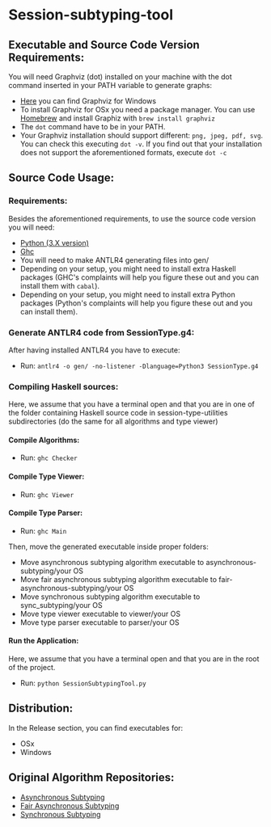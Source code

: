 # Session-subtyping-tool

## Executable and Source Code Version Requirements:

You will need Graphviz (dot) installed on your machine with the dot command inserted in your PATH variable to generate graphs:

- [Here](https://www2.graphviz.org/Packages/stable/windows/10/cmake/Release/x64/graphviz-install-2.44.1-win64.exe) you can find Graphviz for Windows
- To install Graphviz for OSx you need a package manager. You can use [Homebrew](https://brew.sh) and install Graphiz with `brew install graphviz`
- The `dot` command have to be in your PATH.
- Your Graphviz installation should support different: `png, jpeg, pdf, svg`. You can check this executing `dot -v`. If you find out that your installation does not support the aforementioned formats, execute `dot -c`

## Source Code Usage:

### Requirements:
Besides the aforementioned requirements, to use the source code version you will need:
- [Python (3.X version)](https://www.python.org/downloads/)
- [Ghc](https://www.haskell.org/platform/)
- You will need to make ANTLR4 generating files into gen/
- Depending on your setup, you might need to install extra Haskell packages (GHC's complaints will help you figure these out and you can install them with `cabal`).
- Depending on your setup, you might need to install extra Python packages (Python's complaints will help you figure these out and you can install them).

### Generate ANTLR4 code from SessionType.g4:
After having installed ANTLR4 you have to execute:
* Run: `antlr4 -o gen/ -no-listener -Dlanguage=Python3 SessionType.g4`

### Compiling Haskell sources:
Here, we assume that you have a terminal open and that you are in one of the folder containing Haskell source code in session-type-utilities subdirectories (do the same for all algorithms and type viewer)

#### Compile Algorithms:
* Run: `ghc Checker`
 
#### Compile Type Viewer:
* Run: `ghc Viewer`

#### Compile Type Parser:
* Run: `ghc Main`

Then, move the generated executable inside proper folders:
- Move asynchronous subtyping algorithm executable to asynchronous-subtyping/your OS 
- Move fair asynchronous subtyping algorithm executable to fair-asynchronous-subtyping/your OS 
- Move synchronous subtyping algorithm executable to sync_subtyping/your OS 
- Move type viewer executable to viewer/your OS 
- Move type parser executable to parser/your OS


#### Run the Application:
Here, we assume that you have a terminal open and that you are in the root of the project.
* Run: `python SessionSubtypingTool.py`

## Distribution:
In the Release section, you can find executables for:
- OSx
- Windows

## Original Algorithm Repositories:
- [Asynchronous Subtyping](https://github.com/julien-lange/asynchronous-subtyping)
- [Fair Asynchronous Subtyping](https://github.com/julien-lange/fair-asynchronous-subtyping)
- [Synchronous Subtyping](https://bitbucket.org/julien-lange/modelcheckingsessiontypesubtyping/src/master/)
